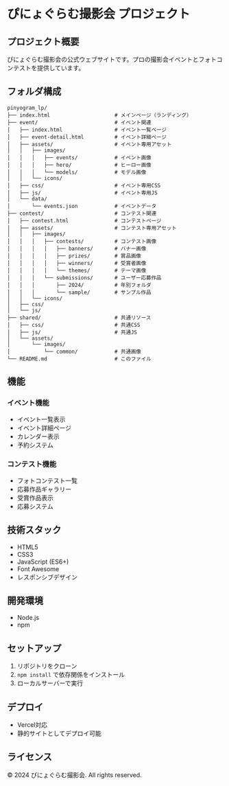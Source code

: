 # ぴにょぐらむ撮影会 プロジェクト

## プロジェクト概要
ぴにょぐらむ撮影会の公式ウェブサイトです。プロの撮影会イベントとフォトコンテストを提供しています。

## フォルダ構成

```
pinyogram_lp/
├── index.html                     # メインページ（ランディング）
├── event/                         # イベント関連
│   ├── index.html                 # イベント一覧ページ
│   ├── event-detail.html          # イベント詳細ページ
│   ├── assets/                    # イベント専用アセット
│   │   ├── images/
│   │   │   ├── events/            # イベント画像
│   │   │   ├── hero/              # ヒーロー画像
│   │   │   └── models/            # モデル画像
│   │   └── icons/
│   ├── css/                       # イベント専用CSS
│   ├── js/                        # イベント専用JS
│   └── data/
│       └── events.json            # イベントデータ
├── contest/                       # コンテスト関連
│   ├── contest.html               # コンテストページ
│   ├── assets/                    # コンテスト専用アセット
│   │   ├── images/
│   │   │   ├── contests/          # コンテスト画像
│   │   │   │   ├── banners/       # バナー画像
│   │   │   │   ├── prizes/        # 賞品画像
│   │   │   │   ├── winners/       # 受賞者画像
│   │   │   │   └── themes/        # テーマ画像
│   │   │   └── submissions/       # ユーザー応募作品
│   │   │       ├── 2024/          # 年別フォルダ
│   │   │       └── sample/        # サンプル作品
│   │   └── icons/
│   ├── css/
│   └── js/
├── shared/                        # 共通リソース
│   ├── css/                       # 共通CSS
│   ├── js/                        # 共通JS
│   └── assets/
│       └── images/
│           └── common/            # 共通画像
└── README.md                      # このファイル
```

## 機能

### イベント機能
- イベント一覧表示
- イベント詳細ページ
- カレンダー表示
- 予約システム

### コンテスト機能
- フォトコンテスト一覧
- 応募作品ギャラリー
- 受賞作品表示
- 応募システム

## 技術スタック
- HTML5
- CSS3
- JavaScript (ES6+)
- Font Awesome
- レスポンシブデザイン

## 開発環境
- Node.js
- npm

## セットアップ
1. リポジトリをクローン
2. `npm install` で依存関係をインストール
3. ローカルサーバーで実行

## デプロイ
- Vercel対応
- 静的サイトとしてデプロイ可能

## ライセンス
© 2024 ぴにょぐらむ撮影会. All rights reserved.
